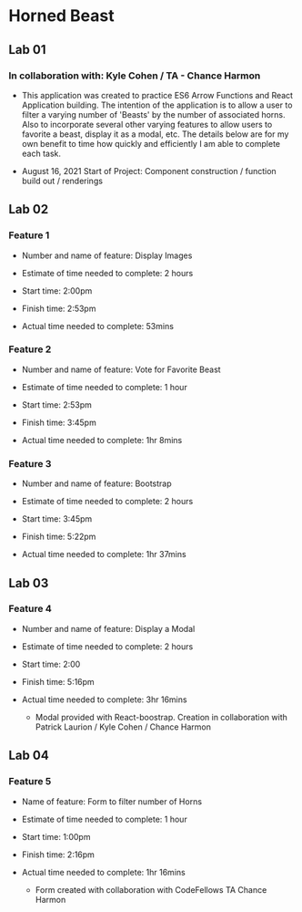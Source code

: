 # Horned Beast

## Lab 01

### In collaboration with: Kyle Cohen / TA - Chance Harmon

- This application was created to practice ES6 Arrow Functions and React Application building. The intention of the application is to allow a user to filter a varying number of 'Beasts' by the number of associated horns. Also to incorporate several other varying features to allow users to favorite a beast, display it as a modal, etc. The details below are for my own benefit to time how quickly and efficiently I am able to complete each task.

- August 16, 2021 Start of Project: Component construction / function build out / renderings

## Lab 02

### Feature 1

- Number and name of feature: Display Images

- Estimate of time needed to complete: 2 hours

- Start time: 2:00pm

- Finish time: 2:53pm

- Actual time needed to complete: 53mins

### Feature 2

- Number and name of feature: Vote for Favorite Beast

- Estimate of time needed to complete: 1 hour

- Start time: 2:53pm

- Finish time: 3:45pm

- Actual time needed to complete: 1hr 8mins

### Feature 3

- Number and name of feature: Bootstrap

- Estimate of time needed to complete: 2 hours

- Start time: 3:45pm

- Finish time: 5:22pm

- Actual time needed to complete: 1hr 37mins

## Lab 03

### Feature 4

- Number and name of feature: Display a Modal

- Estimate of time needed to complete: 2 hours

- Start time: 2:00

- Finish time: 5:16pm

- Actual time needed to complete: 3hr 16mins

  - Modal provided with React-boostrap. Creation in collaboration with Patrick Laurion / Kyle Cohen / Chance Harmon

## Lab 04

### Feature 5

- Name of feature: Form to filter number of Horns

- Estimate of time needed to complete: 1 hour

- Start time: 1:00pm

- Finish time: 2:16pm

- Actual time needed to complete: 1hr 16mins

  - Form created with collaboration with CodeFellows TA Chance Harmon
